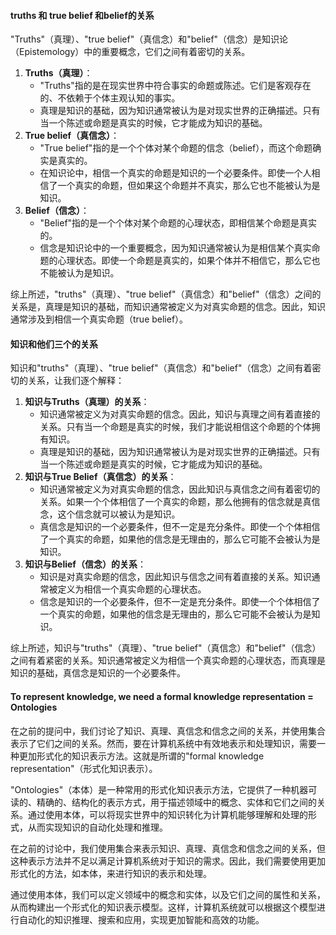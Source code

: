 #### truths 和 true belief 和belief的关系

"Truths"（真理）、"true belief"（真信念）和"belief"（信念）是知识论（Epistemology）中的重要概念，它们之间有着密切的关系。

1. **Truths（真理）**：
   - "Truths"指的是在现实世界中符合事实的命题或陈述。它们是客观存在的、不依赖于个体主观认知的事实。
   - 真理是知识的基础，因为知识通常被认为是对现实世界的正确描述。只有当一个陈述或命题是真实的时候，它才能成为知识的基础。
2. **True belief（真信念）**：
   - "True belief"指的是一个个体对某个命题的信念（belief），而这个命题确实是真实的。
   - 在知识论中，相信一个真实的命题是知识的一个必要条件。即使一个人相信了一个真实的命题，但如果这个命题并不真实，那么它也不能被认为是知识。
3. **Belief（信念）**：
   - "Belief"指的是一个个体对某个命题的心理状态，即相信某个命题是真实的。
   - 信念是知识论中的一个重要概念，因为知识通常被认为是相信某个真实命题的心理状态。即使一个命题是真实的，如果个体并不相信它，那么它也不能被认为是知识。

综上所述，"truths"（真理）、"true belief"（真信念）和"belief"（信念）之间的关系是，真理是知识的基础，而知识通常被定义为对真实命题的信念。因此，知识通常涉及到相信一个真实命题（true belief）。



#### 知识和他们三个的关系

知识和"truths"（真理）、"true belief"（真信念）和"belief"（信念）之间有着密切的关系，让我们逐个解释：

1. **知识与Truths（真理）的关系**：
   - 知识通常被定义为对真实命题的信念。因此，知识与真理之间有着直接的关系。只有当一个命题是真实的时候，我们才能说相信这个命题的个体拥有知识。
   - 真理是知识的基础，因为知识通常被认为是对现实世界的正确描述。只有当一个陈述或命题是真实的时候，它才能成为知识的基础。
2. **知识与True Belief（真信念）的关系**：
   - 知识通常被定义为对真实命题的信念，因此知识与真信念之间有着密切的关系。如果一个个体相信了一个真实的命题，那么他拥有的信念就是真信念，这个信念就可以被认为是知识。
   - 真信念是知识的一个必要条件，但不一定是充分条件。即使一个个体相信了一个真实的命题，如果他的信念是无理由的，那么它可能不会被认为是知识。
3. **知识与Belief（信念）的关系**：
   - 知识是对真实命题的信念，因此知识与信念之间有着直接的关系。知识通常被定义为相信一个真实命题的心理状态。
   - 信念是知识的一个必要条件，但不一定是充分条件。即使一个个体相信了一个真实的命题，如果他的信念是无理由的，那么它可能不会被认为是知识。

综上所述，知识与"truths"（真理）、"true belief"（真信念）和"belief"（信念）之间有着紧密的关系。知识通常被定义为相信一个真实命题的心理状态，而真理是知识的基础，真信念是知识的一个必要条件。



#### To represent knowledge, we need a formal knowledge representation = Ontologies

在之前的提问中，我们讨论了知识、真理、真信念和信念之间的关系，并使用集合表示了它们之间的关系。然而，要在计算机系统中有效地表示和处理知识，需要一种更加形式化的知识表示方法。这就是所谓的"formal knowledge representation"（形式化知识表示）。

"Ontologies"（本体）是一种常用的形式化知识表示方法，它提供了一种机器可读的、精确的、结构化的表示方式，用于描述领域中的概念、实体和它们之间的关系。通过使用本体，可以将现实世界中的知识转化为计算机能够理解和处理的形式，从而实现知识的自动化处理和推理。

在之前的讨论中，我们使用集合来表示知识、真理、真信念和信念之间的关系，但这种表示方法并不足以满足计算机系统对于知识的需求。因此，我们需要使用更加形式化的方法，如本体，来进行知识的表示和处理。

通过使用本体，我们可以定义领域中的概念和实体，以及它们之间的属性和关系，从而构建出一个形式化的知识表示模型。这样，计算机系统就可以根据这个模型进行自动化的知识推理、搜索和应用，实现更加智能和高效的功能。